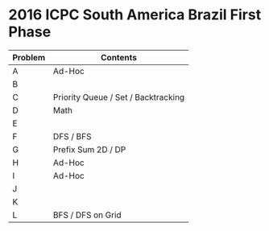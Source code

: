 # 2016 ICPC South America Brazil First Phase

| Problem  | Contents |
| --- | --- |
| A  | Ad-Hoc  |
| B  |   |
| C  | Priority Queue / Set / Backtracking  |
| D  | Math  |
| E  |   |
| F  | DFS / BFS  |
| G  | Prefix Sum 2D / DP  |
| H  | Ad-Hoc  |
| I  | Ad-Hoc  |
| J  |   |
| K  |   |
| L  | BFS / DFS on Grid  |